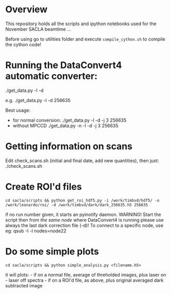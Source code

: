 # Overview
This repository holds all the scripts and ipython notebooks used for the November SACLA beamtime ...

Before using go to utilities folder and execute `compile_cython.sh` to compile the cython code!


# Running the DataConvert4 automatic converter:
./get_data.py -l -d <runnumber>

e.g.
./get_data.py -l -d 256635

Best usage: 
 + for normal conversion:
	./get_data.py -l -d -j 3 256635
 + without MPCCD
	./get_data.py -n -l -d -j 3 256635



# Getting information on scans
Edit check_scans.sh (initial and final date, add new quantities), then just:
	./check_scans.sh



# Create ROI'd files
	cd sacla/scripts && python get_roi_hdf5.py -i /work/timbvd/hdf5/ -o /work/leonardo/roi/ -d /work/timbvd/dark/dark_256635.h5 256635

if no run number given, it starts an pyinotify daemon. WARNING! Start the script then from _the same node_ where DataConvert4 is running
please use always the last dark correction file (-d)! To connect to a specific node, use eg:
	 qsub -I -l nodes=node22



# Do some simple plots
	cd sacla/scripts && python simple_analysis.py <filename.h5>

it will plots:
	- if on a normal file, average of threholded images, plus laser on - laser off spectra
	- if on a ROI'd file, as above, plus original averaged dark subtracted image





